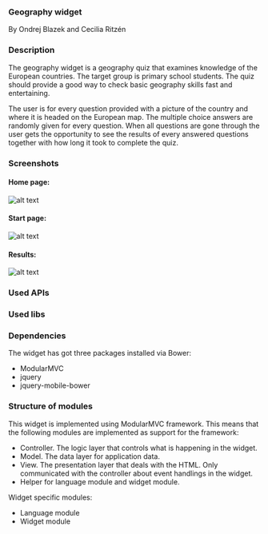 ### Geography widget

By Ondrej Blazek and Cecilia Ritzén

### Description 

The geography widget is a geography quiz that examines knowledge of the European countries. The target group is primary school students. The quiz should provide a good way to check basic geography skills fast and entertaining.

The user is for every question provided with a picture of the country and where it is headed on the European map. The multiple choice answers are randomly given for every question. When all questions are gone through the user gets the opportunity to see the results of every answered questions together with how long it took to complete the quiz.
### Screenshots 
#### Home page:
![alt text](../../screenshots/screen_1.png "Screenshot #1")

#### Start page:
![alt text](../../screenshots/screen_2.png "Screenshot #2")

#### Results:
![alt text](../../screenshots/screen_3.png "Screenshot #3")
### Used APIs 

### Used libs 

### Dependencies 

The widget has got three packages installed via Bower:
- ModularMVC
- jquery
- jquery-mobile-bower

### Structure of modules 
This widget is implemented using ModularMVC framework. This means that the following modules are implemented as support for the framework:
- Controller. The logic layer that controls what is happening in the widget.
- Model. The data layer for application data.
- View. The presentation layer that deals with the HTML. Only communicated with the controller about event handlings in the widget.
- Helper for language module and widget module.

Widget specific modules:
- Language module
- Widget module
